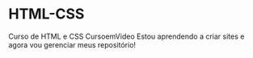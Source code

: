 # HTML-CSS
Curso de HTML e CSS  CursoemVideo
Estou aprendendo a criar sites e agora vou gerenciar meus repositório!
